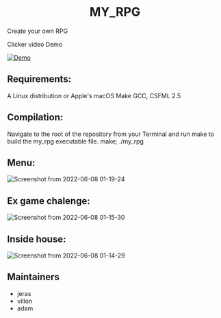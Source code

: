  <h1 align="center"> MY_RPG </h1>

Create your own RPG

Clicker video Demo

[![Demo](https://img.youtube.com/vi/M-EcueJWmZ0/0.jpg)](https://youtu.be/M-EcueJWmZ0 "Demo Video")

<h2>Requirements:</h2>
A Linux distribution or Apple's macOS Make GCC, CSFML 2.5

<h2>Compilation: </h2>
Navigate to the root of the repository from your Terminal and run make to build the my_rpg executable file.
make; ./my_rpg

<h2>Menu:</h2>

![Screenshot from 2022-06-08 01-19-24](https://user-images.githubusercontent.com/91891487/172500804-ab97834c-ebc4-409b-8434-d9f7fcba512e.png)

<h2>Ex game chalenge:</h2>

![Screenshot from 2022-06-08 01-15-30](https://user-images.githubusercontent.com/91891487/172500881-649c436f-4a58-48ac-a2ea-9a19094e4d1d.png)

<h2>Inside house:</h2>

![Screenshot from 2022-06-08 01-14-29](https://user-images.githubusercontent.com/91891487/172500929-decb1656-f9d3-4ef3-b60f-957d857ef902.png)

<h2> Maintainers </h2>

- jeras
- villon
- adam
